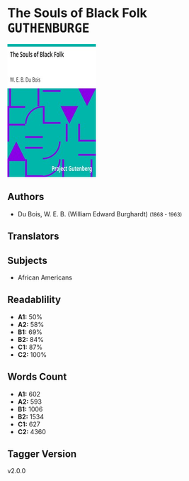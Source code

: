 # The Souls of Black Folk <kbd>GUTHENBURGE</kbd>

![](./cover.medium.jpg "")

## Authors


 - Du Bois, W. E. B. (William Edward Burghardt) <small>(1868 - 1963)</small>

## Translators



## Subjects


 - African Americans

## Readablility


 - **A1:** 50%
 - **A2:** 58%
 - **B1:** 69%
 - **B2:** 84%
 - **C1:** 87%
 - **C2:** 100%

## Words Count


 - **A1:** 602
 - **A2:** 593
 - **B1:** 1006
 - **B2:** 1534
 - **C1:** 627
 - **C2:** 4360

## Tagger Version


v2.0.0
